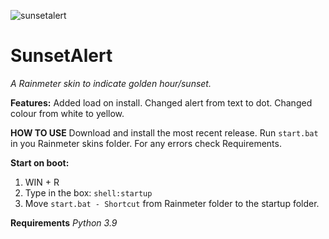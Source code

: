![sunsetalert](https://user-images.githubusercontent.com/72550915/160226807-b4204c6b-a747-464a-b0ed-2b9d335c1cc7.png)

# SunsetAlert
_A Rainmeter skin to indicate golden hour/sunset._

**Features:**
Added load on install.
Changed alert from text to dot.
Changed colour from white to yellow.

**HOW TO USE**
Download and install the most recent release.
Run `start.bat` in you Rainmeter skins folder.
For any errors check Requirements.

**Start on boot:**
1. WIN + R
2. Type in the box: `shell:startup`
3. Move `start.bat - Shortcut` from Rainmeter folder to the startup folder.

**Requirements**
_Python 3.9_

